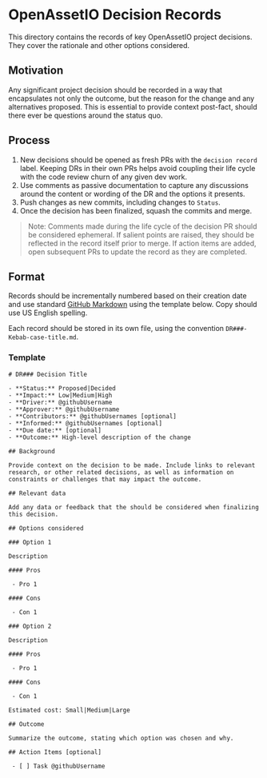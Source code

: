 # OpenAssetIO Decision Records

This directory contains the records of key OpenAssetIO project decisions.
They cover the rationale and other options considered.

## Motivation

Any significant project decision should be recorded in a way that
encapsulates not only the outcome, but the reason for the change and any
alternatives proposed. This is essential to provide context post-fact,
should there ever be questions around the status quo.

## Process

1. New decisions should be opened as fresh PRs with the `decision
   record` label. Keeping DRs in their own PRs helps avoid coupling
   their life cycle with the code review churn of any given dev work.
2. Use comments as passive documentation to capture any discussions
   around the content or wording of the DR and the options it presents.
3. Push changes as new commits, including changes to `Status`.
4. Once the decision has been finalized, squash the commits and merge.

> Note: Comments made during the life cycle of the decision PR should be
> considered ephemeral. If salient points are raised, they should be
> reflected in the record itself prior to merge. If action items are
> added, open subsequent PRs to update the record as they are completed.

## Format

Records should be incrementally numbered based on their creation date
and use standard [GitHub Markdown](https://guides.github.com/features/mastering-markdown/)
using the template below. Copy should use US English spelling.

Each record should be stored in its own file, using the convention
`DR###-Kebab-case-title.md`.

### Template

```
# DR### Decision Title

- **Status:** Proposed|Decided
- **Impact:** Low|Medium|High
- **Driver:** @githubUsername
- **Approver:** @githubUsername
- **Contributors:** @githubUsernames [optional]
- **Informed:** @githubUsernames [optional]
- **Due date:** [optional]
- **Outcome:** High-level description of the change

## Background

Provide context on the decision to be made. Include links to relevant
research, or other related decisions, as well as information on
constraints or challenges that may impact the outcome.

## Relevant data

Add any data or feedback that the should be considered when finalizing
this decision.

## Options considered

### Option 1

Description

#### Pros

 - Pro 1

#### Cons

 - Con 1

### Option 2

Description

#### Pros

 - Pro 1

#### Cons

 - Con 1

Estimated cost: Small|Medium|Large

## Outcome

Summarize the outcome, stating which option was chosen and why.

## Action Items [optional]

 - [ ] Task @githubUsername
```

